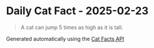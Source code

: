 # Daily Cat Fact - 2025-02-23

> A cat can jump 5 times as high as it is tall.

Generated automatically using the [Cat Facts API](https://catfact.ninja)
